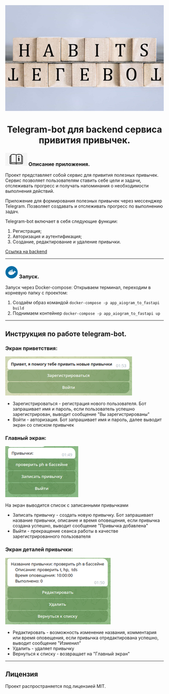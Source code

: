 <div style="text-align: center;">
<img src="./images_readme/logo.jpg" width="650" alt="logo"/>
<h1 style="text-align: center">Telegram-bot для backend сервиса привития привычек.</h1>
</div>

### <img src="images_readme/instruc.jpg" width="70"/> Описание приложения.
Проект представляет собой сервис для привития полезных привычек.
Сервис позволяет пользователям ставить себе цели и задачи,
отслеживать прогресс и получать напоминания о необходимости выполнения действий.

Приложение для формирования полезных привычек через мессенджер Telegram.
Позволяет создавать и отслеживать прогресс по выполнению задач.

Telegram-bot включает в себя следующие функции:
1. Регистрация;
2. Авторизация и аутентификация;
3. Создание, редактирование и удаление привычки.

[Ссылка на backend](https://github.com/Raket-o/habits_fastapi)

---

### <img src="images_readme/docker.svg" width="40" alt="docker"/> Запуск.
Запуск через Docker-compose:
Открываем терминал, переходим в корневую папку с проектом:

1. Создаём образ командой ```docker-compose -p app_aiogram_to_fastapi build```
2. Поднимаем контейнер ```docker-compose -p app_aiogram_to_fastapi up```

---

## Инструкция по работе telegram-bot.

### Экран приветствия:
<img src="images_readme/welcome.png" alt="welcome"/>

* Зарегистрироваться - регистрация нового пользователя. Бот запрашивает имя и пароль, если пользователь успешно зарегистрирован, выводит сообщение "Вы зарегистрированы"
* Войти - авторизация. Бот запрашивает имя и пароль, далее выводит экран со списком привычек

### Главный экран:
<img src="images_readme/main_menu.png" alt="main_menu"/>

На экран выводится список с записанными привычками
* Записать привычку - создать новую привычку. Бот запрашивает название привычки, описание и время оповещения, если привычка создана успешно, выводит сообщение "Привычка добавлена"
* Выйти - прекращение сеанса работы в качестве зарегистрированного пользователя

### Экран деталей привычки:
<img src="images_readme/detail_habit.png" alt="main_menu"/>

* Редактировать - возможность изменение названия, комментария или время оповещения, если привычка отредактирована успешно, выводит сообщение "Изменил"
* Удалить - удаляет привычку
* Вернуться к списку - возвращает на "Главный экран"

---

<h2>Лицензия</h2>
Проект распространяется под лицензией MIT.